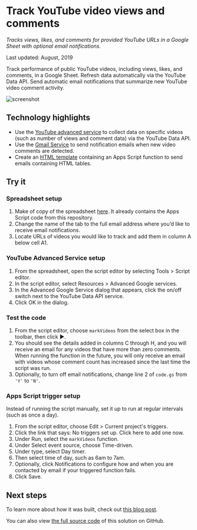 # Track YouTube video views and comments

_Tracks views, likes, and comments for provided YouTube URLs in a Google Sheet with optional email notifications._

Last updated: August, 2019

Track performance of public YouTube videos, including views, likes, and comments, in a Google Sheet. 
Refresh data automatically via the YouTube Data API. Send automatic email notifications
that summarize new YouTube video comment activity.

![screenshot](https://cdn.jsdelivr.net/gh/gsuitedevs/solutions@master/youtube-tracker/screenshot.png)

## Technology highlights
- Use the [YouTube advanced service](https://developers.google.com/apps-script/advanced/youtube) to collect data on specific videos (such as number of views and comment data) via the YouTube Data API.
- Use the [Gmail Service](https://developers.google.com/apps-script/reference/gmail/) to send notification emails when new video comments are detected. 
- Create an [HTML template](https://developers.google.com/apps-script/guides/html/templates#calling_apps_script_functions_from_a_template) containing an Apps Script function to send emails containing HTML tables.

## Try it

### Spreadsheet setup
1. Make of copy of the spreadsheet [here](https://docs.google.com/spreadsheets/d/12rQe1ndU_VmmHl0QIqUi-XxQ8lWovjh0xfOHTfxOHoo/copy). It already contains the Apps Script code from this repository.
2. Change the name of the tab to the full email address where you’d like to receive email notifications. 
3. Locate URLs of videos you would like to track and add them in column A below cell A1.

### YouTube Advanced Service setup
1. From the spreadsheet, open the script editor by selecting Tools > Script editor.
2. In the script editor, select Resources > Advanced Google services.
3. In the Advanced Google Service dialog that appears, click the on/off switch next to the YouTube Data API service.
4. Click OK in the dialog.

### Test the code
1. From the script editor, choose `markVideos` from the select box in the toolbar, then click ▶.
2. You should see the details added in columns C through H, and you will receive an email for any videos that have more than zero comments. When running the function in the future, you will only receive an email with videos whose comment count has increased since the last time the script was run.
3. Optionally, to turn off email notifications, change line 2 of `code.gs` from `'Y'` to `'N'`.

### Apps Script trigger setup 
Instead of running the script manually, set it up to run at regular intervals (such as once a day).
1. From the script editor, choose Edit > Current project's triggers.
2. Click the link that says: No triggers set up. Click here to add one now.
3. Under Run, select the `markVideos` function.
4. Under Select event source, choose Time-driven.
5. Under type, select Day timer.
6. Then select time of day, such as 6am to 7am.
7. Optionally, click Notifications to configure how and when you are contacted by email if your triggered function fails.
7. Click Save.

## Next steps

To learn more about how it was built, check out [this blog post](https://medium.com/@presactlyalicia/automating-youtube-comment-notifications-using-google-sheets-d5c09aa7f636).

You can also view [the full source code](https://github.com/aliciawilliams/youtube-tracker) of this solution on GitHub.
